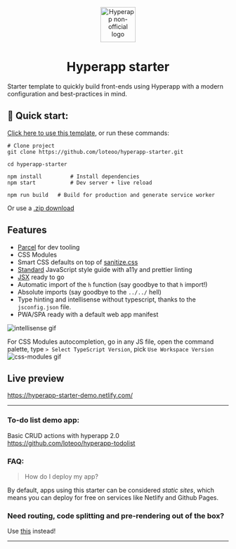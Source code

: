 <p align="center">
  <a href="https://github.com/jorgebucaran/hyperapp">
    <img alt="Hyperapp non-official logo" src="https://raw.githubusercontent.com/loteoo/hyperapp-starter/master/src/assets/icon-180x180.png" width="80" />
  </a>
</p>
<h1 align="center">
  Hyperapp starter
</h1>

Starter template to quickly build front-ends using Hyperapp with a modern configuration and best-practices in mind.  


## 🚀 Quick start: 
[Click here to use this template](https://github.com/loteoo/hyperapp-starter/generate), or run these commands:  
```
# Clone project
git clone https://github.com/loteoo/hyperapp-starter.git

cd hyperapp-starter

npm install         # Install dependencies
npm start           # Dev server + live reload
```


```
npm run build   # Build for production and generate service worker
```
Or use a [.zip download](https://github.com/loteoo/hyperapp-starter/archive/master.zip)


## Features
- [Parcel](https://parceljs.org/) for dev tooling
- CSS Modules
- Smart CSS defaults on top of [sanitize.css](https://csstools.github.io/sanitize.css/)
- [Standard](https://standardjs.com/) JavaScript style guide with a11y and prettier linting
- [JSX](https://reactjs.org/docs/introducing-jsx.html) ready to go
-  Automatic import of the `h` function (say goodbye to that `h` import!)
- Absolute imports (say goodbye to the `../../` hell)
- Type hinting and intellisense without typescript, thanks to the `jsconfig.json` file.
- PWA/SPA ready with a default web app manifest

![intellisense gif](https://user-images.githubusercontent.com/14101189/77218995-be4ecd80-6b07-11ea-84d2-75c3ec318b78.gif)

For CSS Modules autocompletion, go in any JS file, open the command palette, type `> Select TypeScript Version`, pick `Use Workspace Version`
![css-modules gif](https://user-images.githubusercontent.com/14101189/77218994-bdb63700-6b07-11ea-9ce5-efd8e84007c8.gif)


## Live preview
https://hyperapp-starter-demo.netlify.com/



---  



### To-do list demo app:
Basic CRUD actions with hyperapp 2.0  
https://github.com/loteoo/hyperapp-todolist




### FAQ:

> How do I deploy my app?   

By default, apps using this starter can be considered *static sites*, which means you can deploy for free on services like Netlify and Github Pages.



### Need routing, code splitting and pre-rendering out of the box?   

Use [this](https://github.com/loteoo/hyperstatic-starter) instead!


---  




